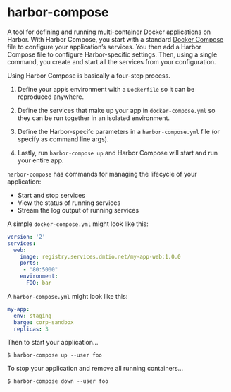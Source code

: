 # harbor-compose

A tool for defining and running multi-container Docker applications on Harbor.  With Harbor Compose, you start with a standard [Docker Compose](https://docs.docker.com/compose/) file to configure your application’s services. You then add a Harbor Compose file to configure Harbor-specific settings.  Then, using a single command, you create and start all the services from your configuration.

Using Harbor Compose is basically a four-step process.

1. Define your app’s environment with a `Dockerfile` so it can be reproduced anywhere.

2. Define the services that make up your app in `docker-compose.yml` so they can be run together in an isolated environment.

3. Define the Harbor-specifc parameters in a `harbor-compose.yml` file (or specify as command line args).

4. Lastly, run `harbor-compose up` and Harbor Compose will start and run your entire app.


`harbor-compose` has commands for managing the lifecycle of your application:

- Start and stop services
- View the status of running services
- Stream the log output of running services


A simple `docker-compose.yml` might look like this:

```yaml
version: '2'
services:
  web:
    image: registry.services.dmtio.net/my-app-web:1.0.0
    ports:
     - "80:5000"
    environment:
      FOO: bar
```

A `harbor-compose.yml` might look like this:

```yaml
my-app:
  env: staging
  barge: corp-sandbox
  replicas: 3    
```


Then to start your application...

```
$ harbor-compose up --user foo
```

To stop your application and remove all running containers...

```
$ harbor-compose down --user foo
```

